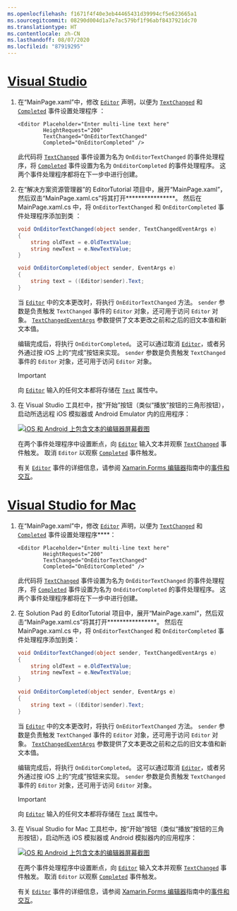 ```yaml
---
ms.openlocfilehash: f1671f4f40e3eb44465431d39994cf5e623665a1
ms.sourcegitcommit: 08290d004d1a7e7ac579bf1f96abf8437921dc70
ms.translationtype: HT
ms.contentlocale: zh-CN
ms.lasthandoff: 08/07/2020
ms.locfileid: "87919295"
---
```

# <a name="visual-studio"></a>[Visual Studio](#tab/vswin)

1. 在“MainPage.xaml”中，修改 [`Editor`](xref:Xamarin.Forms.Editor) 声明，以便为 [`TextChanged`](xref:Xamarin.Forms.InputView.TextChanged) 和 [`Completed`](xref:Xamarin.Forms.Editor.Completed) 事件设置处理程序  ：

    ```xaml
    <Editor Placeholder="Enter multi-line text here"
            HeightRequest="200"
            TextChanged="OnEditorTextChanged"
            Completed="OnEditorCompleted" />
    ```

    此代码将 [`TextChanged`](xref:Xamarin.Forms.InputView.TextChanged) 事件设置为名为 `OnEditorTextChanged` 的事件处理程序，将 [`Completed`](xref:Xamarin.Forms.Editor.Completed) 事件设置为名为 `OnEditorCompleted` 的事件处理程序。 这两个事件处理程序都将在下一步中进行创建。

1. 在“解决方案资源管理器”的 EditorTutorial 项目中，展开“MainPage.xaml”，然后双击“MainPage.xaml.cs”将其打开****************。 然后在 MainPage.xaml.cs 中，将 `OnEditorTextChanged` 和 `OnEditorCompleted` 事件处理程序添加到类  ：

    ```csharp
    void OnEditorTextChanged(object sender, TextChangedEventArgs e)
    {
        string oldText = e.OldTextValue;
        string newText = e.NewTextValue;
    }

    void OnEditorCompleted(object sender, EventArgs e)
    {
        string text = ((Editor)sender).Text;
    }
    ```

    当 [`Editor`](xref:Xamarin.Forms.Editor) 中的文本更改时，将执行 `OnEditorTextChanged` 方法。 `sender` 参数是负责触发 `TextChanged` 事件的 `Editor` 对象，还可用于访问 `Editor` 对象。 [`TextChangedEventArgs`](xref:Xamarin.Forms.TextChangedEventArgs) 参数提供了文本更改之前和之后的旧文本值和新文本值。

    编辑完成后，将执行 `OnEditorCompleted`。 这可以通过取消 [`Editor`](xref:Xamarin.Forms.Editor)，或者另外通过按 iOS 上的“完成”按钮来实现。 `sender` 参数是负责触发 `TextChanged` 事件的 `Editor` 对象，还可用于访问 `Editor` 对象。

    > [!IMPORTANT]
    > 向 [`Editor`](xref:Xamarin.Forms.Editor) 输入的任何文本都将存储在 [`Text`](xref:Xamarin.Forms.InputView.Text) 属性中。

1. 在 Visual Studio 工具栏中，按“开始”按钮（类似“播放”按钮的三角形按钮），启动所选远程 iOS 模拟器或 Android Emulator 内的应用程序：

    [![iOS 和 Android 上包含文本的编辑器屏幕截图](../images/text-changes.png "包含文本的编辑器")](../images/text-changes-large.png#lightbox "包含文本的编辑器")

    在两个事件处理程序中设置断点，向 [`Editor`](xref:Xamarin.Forms.Editor) 输入文本并观察 [`TextChanged`](xref:Xamarin.Forms.InputView.TextChanged) 事件触发。 取消 `Editor` 以观察 [`Completed`](xref:Xamarin.Forms.Entry.Completed) 事件触发。

    有关 [`Editor`](xref:Xamarin.Forms.Editor) 事件的详细信息，请参阅 [Xamarin.Forms 编辑器](~/xamarin-forms/user-interface/text/editor.md)指南中的[事件和交互](~/xamarin-forms/user-interface/text/editor.md#events-and-interactivity)。

# <a name="visual-studio-for-mac"></a>[Visual Studio for Mac](#tab/vsmac)

1. 在“MainPage.xaml”中，修改 [`Editor`](xref:Xamarin.Forms.Editor) 声明，以便为 [`TextChanged`](xref:Xamarin.Forms.InputView.TextChanged) 和 [`Completed`](xref:Xamarin.Forms.Editor.Completed) 事件设置处理程序****：

    ```xaml
    <Editor Placeholder="Enter multi-line text here"
            HeightRequest="200"
            TextChanged="OnEditorTextChanged"
            Completed="OnEditorCompleted" />
    ```

    此代码将 [`TextChanged`](xref:Xamarin.Forms.InputView.TextChanged) 事件设置为名为 `OnEditorTextChanged` 的事件处理程序，将 [`Completed`](xref:Xamarin.Forms.Editor.Completed) 事件设置为名为 `OnEditorCompleted` 的事件处理程序。 这两个事件处理程序都将在下一步中进行创建。

1. 在 Solution Pad 的 EditorTutorial 项目中，展开“MainPage.xaml”，然后双击“MainPage.xaml.cs”将其打开****************。 然后在 MainPage.xaml.cs 中，将 `OnEditorTextChanged` 和 `OnEditorCompleted` 事件处理程序添加到类：

    ```csharp
    void OnEditorTextChanged(object sender, TextChangedEventArgs e)
    {
        string oldText = e.OldTextValue;
        string newText = e.NewTextValue;
    }

    void OnEditorCompleted(object sender, EventArgs e)
    {
        string text = ((Editor)sender).Text;
    }
    ```

    当 [`Editor`](xref:Xamarin.Forms.Editor) 中的文本更改时，将执行 `OnEditorTextChanged` 方法。 `sender` 参数是负责触发 `TextChanged` 事件的 `Editor` 对象，还可用于访问 `Editor` 对象。 [`TextChangedEventArgs`](xref:Xamarin.Forms.TextChangedEventArgs) 参数提供了文本更改之前和之后的旧文本值和新文本值。

    编辑完成后，将执行 `OnEditorCompleted`。 这可以通过取消 [`Editor`](xref:Xamarin.Forms.Editor)，或者另外通过按 iOS 上的“完成”按钮来实现。 `sender` 参数是负责触发 `TextChanged` 事件的 `Editor` 对象，还可用于访问 `Editor` 对象。

    > [!IMPORTANT]
    > 向 [`Editor`](xref:Xamarin.Forms.Editor) 输入的任何文本都将存储在 [`Text`](xref:Xamarin.Forms.InputView.Text) 属性中。

1. 在 Visual Studio for Mac 工具栏中，按“开始”按钮（类似“播放”按钮的三角形按钮），启动所选 iOS 模拟器或 Android 模拟器内的应用程序：

    [![iOS 和 Android 上包含文本的编辑器屏幕截图](../images/text-changes.png "包含文本的编辑器")](../images/text-changes-large.png#lightbox "包含文本的编辑器")

    在两个事件处理程序中设置断点，向 [`Editor`](xref:Xamarin.Forms.Editor) 输入文本并观察 [`TextChanged`](xref:Xamarin.Forms.InputView.TextChanged) 事件触发。 取消 `Editor` 以观察 [`Completed`](xref:Xamarin.Forms.Entry.Completed) 事件触发。

    有关 [`Editor`](xref:Xamarin.Forms.Editor) 事件的详细信息，请参阅 [Xamarin.Forms 编辑器](~/xamarin-forms/user-interface/text/editor.md)指南中的[事件和交互](~/xamarin-forms/user-interface/text/editor.md#events-and-interactivity)。
